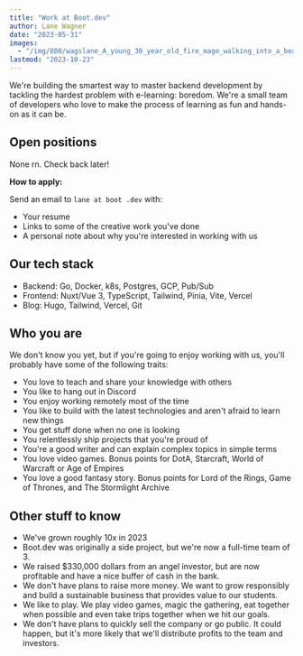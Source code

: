```yaml
---
title: "Work at Boot.dev"
author: Lane Wagner
date: "2023-05-31"
images:
  - "/img/800/wagslane_A_young_30_year_old_fire_mage_walking_into_a_beautiful_85f9ac70-080d-4515-8183-d7e649fa4690.png.webp"
lastmod: "2023-10-23"
---
```


We're building the smartest way to master backend development by tackling the hardest problem with e-learning: boredom.  We're a small team of developers who love to make the process of learning as fun and hands-on as it can be.

## Open positions

None rn. Check back later!

**How to apply:**

Send an email to `lane at boot .dev` with:

* Your resume
* Links to some of the creative work you've done
* A personal note about why you're interested in working with us

## Our tech stack

* Backend: Go, Docker, k8s, Postgres, GCP, Pub/Sub
* Frontend: Nuxt/Vue 3, TypeScript, Tailwind, Pinia, Vite, Vercel
* Blog: Hugo, Tailwind, Vercel, Git

## Who you are

We don't know you yet, but if you're going to enjoy working with us, you'll probably have some of the following traits:

* You love to teach and share your knowledge with others
* You like to hang out in Discord
* You enjoy working remotely most of the time
* You like to build with the latest technologies and aren't afraid to learn new things
* You get stuff done when no one is looking
* You relentlessly ship projects that you're proud of
* You're a good writer and can explain complex topics in simple terms
* You love video games. Bonus points for DotA, Starcraft, World of Warcraft or Age of Empires
* You love a good fantasy story. Bonus points for Lord of the Rings, Game of Thrones, and The Stormlight Archive

## Other stuff to know

* We've grown roughly 10x in 2023
* Boot.dev was originally a side project, but we're now a full-time team of 3.
* We raised $330,000 dollars from an angel investor, but are now profitable and have a nice buffer of cash in the bank.
* We don't have plans to raise more money. We want to grow responsibly and build a sustainable business that provides value to our students.
* We like to play. We play video games, magic the gathering, eat together when possible and even take trips together when we hit our goals.
* We don't have plans to quickly sell the company or go public. It could happen, but it's more likely that we'll distribute profits to the team and investors.
